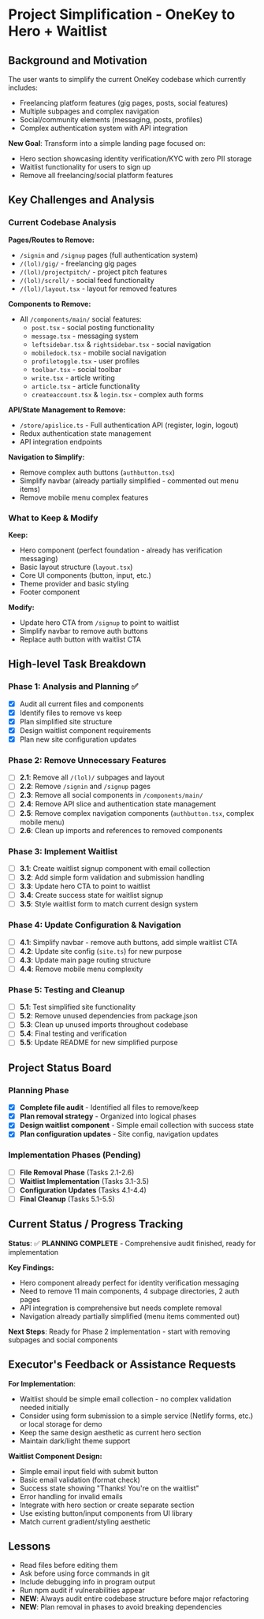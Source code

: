# Project Simplification - OneKey to Hero + Waitlist

## Background and Motivation

The user wants to simplify the current OneKey codebase which currently includes:
- Freelancing platform features (gig pages, posts, social features)
- Multiple subpages and complex navigation
- Social/community elements (messaging, posts, profiles)
- Complex authentication system with API integration

**New Goal**: Transform into a simple landing page focused on:
- Hero section showcasing identity verification/KYC with zero PII storage
- Waitlist functionality for users to sign up
- Remove all freelancing/social platform features

## Key Challenges and Analysis

### Current Codebase Analysis
**Pages/Routes to Remove:**
- `/signin` and `/signup` pages (full authentication system)
- `/(lol)/gig/` - freelancing gig pages
- `/(lol)/projectpitch/` - project pitch features  
- `/(lol)/scroll/` - social feed functionality
- `/(lol)/layout.tsx` - layout for removed features

**Components to Remove:**
- All `/components/main/` social features:
  - `post.tsx` - social posting functionality
  - `message.tsx` - messaging system
  - `leftsidebar.tsx` & `rightsidebar.tsx` - social navigation
  - `mobiledock.tsx` - mobile social navigation
  - `profiletoggle.tsx` - user profiles
  - `toolbar.tsx` - social toolbar
  - `write.tsx` - article writing
  - `article.tsx` - article functionality
  - `createaccount.tsx` & `login.tsx` - complex auth forms

**API/State Management to Remove:**
- `/store/apislice.ts` - Full authentication API (register, login, logout)
- Redux authentication state management
- API integration endpoints

**Navigation to Simplify:**
- Remove complex auth buttons (`authbutton.tsx`)
- Simplify navbar (already partially simplified - commented out menu items)
- Remove mobile menu complex features

### What to Keep & Modify
**Keep:**
- Hero component (perfect foundation - already has verification messaging)
- Basic layout structure (`layout.tsx`)
- Core UI components (button, input, etc.)
- Theme provider and basic styling
- Footer component

**Modify:**
- Update hero CTA from `/signup` to point to waitlist
- Simplify navbar to remove auth buttons
- Replace auth button with waitlist CTA

## High-level Task Breakdown

### Phase 1: Analysis and Planning ✅
- [x] Audit all current files and components  
- [x] Identify files to remove vs keep
- [x] Plan simplified site structure
- [x] Design waitlist component requirements
- [x] Plan new site configuration updates

### Phase 2: Remove Unnecessary Features  
- [ ] **2.1**: Remove all `/(lol)/` subpages and layout
- [ ] **2.2**: Remove `/signin` and `/signup` pages
- [ ] **2.3**: Remove all social components in `/components/main/`
- [ ] **2.4**: Remove API slice and authentication state management
- [ ] **2.5**: Remove complex navigation components (`authbutton.tsx`, complex mobile menu)
- [ ] **2.6**: Clean up imports and references to removed components

### Phase 3: Implement Waitlist
- [ ] **3.1**: Create waitlist signup component with email collection
- [ ] **3.2**: Add simple form validation and submission handling
- [ ] **3.3**: Update hero CTA to point to waitlist  
- [ ] **3.4**: Create success state for waitlist signup
- [ ] **3.5**: Style waitlist form to match current design system

### Phase 4: Update Configuration & Navigation
- [ ] **4.1**: Simplify navbar - remove auth buttons, add simple waitlist CTA
- [ ] **4.2**: Update site config (`site.ts`) for new purpose
- [ ] **4.3**: Update main page routing structure
- [ ] **4.4**: Remove mobile menu complexity

### Phase 5: Testing and Cleanup
- [ ] **5.1**: Test simplified site functionality
- [ ] **5.2**: Remove unused dependencies from package.json
- [ ] **5.3**: Clean up unused imports throughout codebase
- [ ] **5.4**: Final testing and verification
- [ ] **5.5**: Update README for new simplified purpose

## Project Status Board

### Planning Phase
- [x] **Complete file audit** - Identified all files to remove/keep
- [x] **Plan removal strategy** - Organized into logical phases
- [x] **Design waitlist component** - Simple email collection with success state
- [x] **Plan configuration updates** - Site config, navigation updates

### Implementation Phases (Pending)
- [ ] **File Removal Phase** (Tasks 2.1-2.6)
- [ ] **Waitlist Implementation** (Tasks 3.1-3.5)  
- [ ] **Configuration Updates** (Tasks 4.1-4.4)
- [ ] **Final Cleanup** (Tasks 5.1-5.5)

## Current Status / Progress Tracking

**Status**: ✅ **PLANNING COMPLETE** - Comprehensive audit finished, ready for implementation

**Key Findings:**
- Hero component already perfect for identity verification messaging
- Need to remove 11 main components, 4 subpage directories, 2 auth pages
- API integration is comprehensive but needs complete removal
- Navigation already partially simplified (menu items commented out)

**Next Steps**: Ready for Phase 2 implementation - start with removing subpages and social components

## Executor's Feedback or Assistance Requests

**For Implementation**: 
- Waitlist should be simple email collection - no complex validation needed initially
- Consider using form submission to a simple service (Netlify forms, etc.) or local storage for demo
- Keep the same design aesthetic as current hero section
- Maintain dark/light theme support

**Waitlist Component Design:**
- Simple email input field with submit button
- Basic email validation (format check)
- Success state showing "Thanks! You're on the waitlist"
- Error handling for invalid emails
- Integrate with hero section or create separate section
- Use existing button/input components from UI library
- Match current gradient/styling aesthetic

## Lessons

- Read files before editing them
- Ask before using force commands in git  
- Include debugging info in program output
- Run npm audit if vulnerabilities appear
- **NEW**: Always audit entire codebase structure before major refactoring
- **NEW**: Plan removal in phases to avoid breaking dependencies 